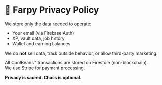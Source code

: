 # 🔐 Farpy Privacy Policy

We store only the data needed to operate:
- Your email (via Firebase Auth)
- XP, vault data, job history
- Wallet and earning balances

We do **not** sell data, track outside behavior, or allow third-party marketing.

All CoolBeans™ transactions are stored on Firestore (non-blockchain).  
We use Stripe for payment processing.

**Privacy is sacred. Chaos is optional.**
